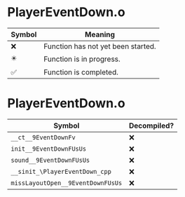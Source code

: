 # PlayerEventDown.o
| Symbol | Meaning 
| ------------- | ------------- 
| :x: | Function has not yet been started. 
| :eight_pointed_black_star: | Function is in progress. 
| :white_check_mark: | Function is completed. 


# PlayerEventDown.o
| Symbol | Decompiled? |
| ------------- | ------------- |
| `__ct__9EventDownFv` | :x: |
| `init__9EventDownFUsUs` | :x: |
| `sound__9EventDownFUsUs` | :x: |
| `__sinit_\PlayerEventDown_cpp` | :x: |
| `missLayoutOpen__9EventDownFUsUs` | :x: |
